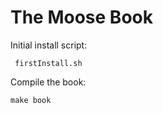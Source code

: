 The Moose Book
============

Initial install script:
     
     firstInstall.sh

Compile the book:

    make book